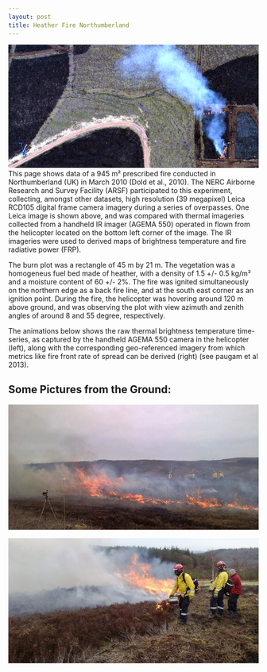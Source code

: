 ```yaml
---
layout: post
title: Heather Fire Northumberland
---
```


![placeholder](/data/northumberland/northumberland_overView.png "Northumberland Overview")
This page shows data of a 945 m² prescribed fire conducted in Northumberland (UK) in March 2010 (Dold et al., 2010). The NERC Airborne Research and Survey Facility (ARSF) participated to this experiment, collecting, amongst other datasets, high resolution (39 megapixel) Leica RCD105 digital frame camera imagery during a series of overpasses. One Leica image is shown above, and was compared with thermal imageries collected from a handheld IR imager (AGEMA 550) operated in flown from the helicopter located on the bottom left corner of the image. The IR imageries were used to derived maps of brightness temperature and fire radiative power (FRP).

The burn plot was a rectangle of  45 m by 21 m. The vegetation was a homogeneus fuel bed made of heather, with a density of 1.5 +/- 0.5 kg/m² and a moisture content of 60 +/- 2%. The fire was ignited simultaneously on the northern edge as a back fire line, and at the south east corner as an ignition point. During the  fire, the helicopter was hovering around 120 m above ground, and was observing the plot with view azimuth and zenith angles of around 8 and 55 degree, respectively.

The animations below shows the raw thermal brightness temperature time-series, as captured by the handheld AGEMA 550 camera in the helicopter (left), along with the corresponding geo-referenced imagery from which metrics like fire front rate of spread can be derived (right) (see paugam et al 2013).

## Some Pictures from the Ground:
![placeholder](/data/northumberland/flame-front-propagation_800x400.png "Northumberland fire: flame front")

![placeholder](/data/northumberland/ignition-with-drip-torche800x400.png "Northumberland fire: Drip Torche Ignition")
